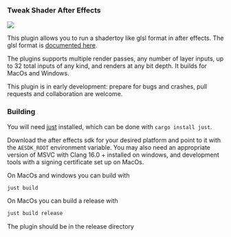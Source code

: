 ### Tweak Shader After Effects

<img src="./media/output_smaller.gif" />

This plugin allows you to run a shadertoy like glsl format in after effects. The glsl format is [documented here](https://github.com/mobile-bungalow/tweak_shader).

The plugins supports multiple render passes, any number of layer inputs, up to 32 total inputs of any kind, and renders 
at any bit depth. It builds for MacOs and Windows.

This plugin is in early development: prepare for bugs and crashes, pull requests and collaboration are welcome. 

### Building

You will need [just](https://github.com/casey/just) installed, which can be done with `cargo install just`.

Download the after effects sdk for your desired platform and point to it with the `AESDK_ROOT` environment variable. You may also need an appropriate version of MSVC with Clang 16.0 + installed on windows, and development tools with a signing certificate set up on MacOs.

On MacOs and windows you can build with

```bash
just build
```

On MacOs you can build a release with 

```Bash
just build release
```

The plugin should be in the release directory


